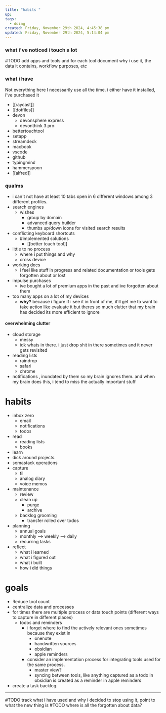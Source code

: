 ```yaml
---
title: "habits "
up: 
tags:
  - doing
created: Friday, November 29th 2024, 4:45:38 pm
updated: Friday, November 29th 2024, 5:14:04 pm
---
```


### what i've noticed i touch a lot
#TODO add apps and tools and for each tool document why i use it, the data it contains, workflow purposes, etc 

### what i have
Not everything here I necessarily use all the time. i either have it installed, i've purchased it
- [[raycast]]
- [[dotfiles]]
- devon
	- devonsphere express 
	- devonthink 3 pro
- bettertouchtool 
- setapp 
- streamdeck 
- macbook 
- vscode 
- github 
- typingmind
- hammerspoon 
- [[alfred]]

### qualms
- i can't not have at least 10 tabs open in 6 different windows among 3 different profiles. 
- search engines 
	- wishes
		- group by domain 
		- advanced query builder
		- thumbs up/down icons for visited search results 
- conflicting keyboard shortcuts 
	- #implemented solutions 
		- [[better touch tool]]
- little to no process 
	- where i put things and why 
	- cross device 
- working docs 
	- i feel like stuff in progress and related documentation or tools gets forgotten about or lost 
- impulse purchases
	- ive bought a lot of premium apps in the past and ive forgotten about them 
- too many apps on a lot of my devices 
	- **why?** because i figure if i see it in front of me, it'll get me to want to take action like evaluate it but theres so much clutter that my brain has decided its more efficient to ignore

#### overwhelming clutter 
- cloud storage
	- messy 
	- idk whats in there. i just drop shit in there sometimes and it never gets revisited 
- reading lists 
	- raindrop
	- safari
	- chrome 
- notifications , inundated by them so my brain ignores them. and when my brain does this, i tend to miss the actually important stuff 


# habits 
- inbox zero 
	- email 
	- notifications 
	- todos 
- read
	- reading lists 
	- books 
- learn 
- dick around projects 
- somastack operations 
- capture
	- til 
	- analog diary 
	- voice memos 
- maintenance 
	- review 
	- clean up 
		- purge 
		- archive 
	- backlog grooming 
		- transfer rolled over todos 
- planning 
	- annual goals 
	- monthly --> weekly --> daily 
	- recurring tasks 
- reflect 
	- what i learned 
	- what i figured out
	- what i built 
	- how i did things

# goals
- Reduce tool count 
- centralize data and processes 
- for times there are multiple process or data touch points (different ways to capture in different places)
	- todos and reminders
		- i forget where to find the actively relevant ones sometimes because they exist in 
			- onenote 
			- handwritten sources 
			- obsidian 
			- apple reminders 
		- consider an implementation process for integrating tools used for the same process. 
			- master view? 
			- syncing between tools, like anything captured as a todo in obsidian is created as a reminder in apple reminders 
- create a task backlog 
---- 
#TODO track what i have used and why i decided to stop using it, point to what the new thing is 
#TODO where is all the forgotten about data? 
